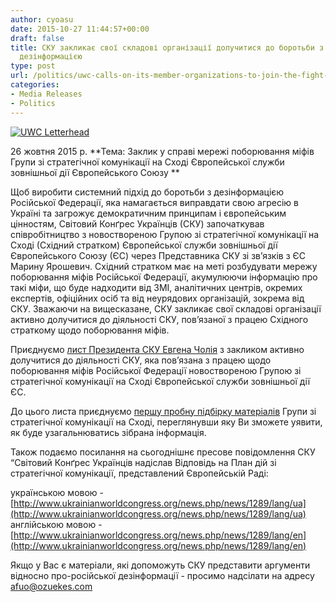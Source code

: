 ```yaml
---
author: cyoasu
date: 2015-10-27 11:44:57+00:00
draft: false
title: СКУ закликає свої складові організації долучитися до боротьби з російською
  дезінформацією
type: post
url: /politics/uwc-calls-on-its-member-organizations-to-join-the-fight-against-russian-disinformation/
categories:
- Media Releases
- Politics
---
```


[![UWC Letterhead](http://www.ozeukes.com/wp-content/uploads/2014/03/UWC-Letterhead.jpg)
](http://www.ozeukes.com/wp-content/uploads/2014/03/UWC-Letterhead.jpg)

26 жовтня 2015 р.
**Тема: Заклик у справі мережі поборювання міфів Групи зі стратегічної комунікації на Сході Європейської служби зовнішньої дії Європейського Союзу **

Щоб виробити системний підхід до боротьби з дезінформацією Російської Федерації, яка намагається виправдати свою агресію в Україні та загрожує демократичним принципам і європейським цінностям, Світовий Конґрес Українців (СКУ) започаткував співробітництво з новоствореною Групою зі стратегічної комунікації на Сході (Східний стратком) Європейської служби зовнішньої дії Європейського Союзу (ЄС) через Представника СКУ зі зв’язків з ЄС Марину Ярошевич. Східний стратком має на меті розбудувати мережу поборювання міфів Російської Федерації, акумулюючи інформацію про такі міфи, що буде надходити від ЗМІ, аналітичних центрів, окремих експертів, офіційних осіб та від неурядових організацій, зокрема від СКУ. Зважаючи на вищесказане, СКУ закликає свої складові організації активно долучитися до діяльності СКУ, пов’язаної з працею Східного страткому щодо поборювання міфів.

Приєднуємо [лист Президента СКУ Евгена Чолія](http://www.ozeukes.com/wp-content/uploads/2015/10/Letter-October-26-2015.pdf) з закликом активно долучитися до діяльності СКУ, яка пов’язана з працею щодо поборювання міфів Російської Федерації новоствореною Групою зі стратегічної комунікації на Сході Європейської служби зовнішньої дії ЄС.

До цього листа приєднуємо [першу пробну підбірку матеріалів](http://www.ozeukes.com/wp-content/uploads/2015/10/2015-10-28-Disinformation-Review-0.pdf) Групи зі стратегічної комунікації на Сході, переглянувши яку Ви зможете уявити, як буде узагальнюватись зібрана інформація.

Також подаємо посилання на сьогоднішнє пресове повідомлення СКУ “Світовий Конґрес Українців надіслав Відповідь на План дій зі стратегічної комунікації, представлений Європейській Радi:

українською мовою - [http://www.ukrainianworldcongress.org/news.php/news/1289/lang/ua](http://www.ukrainianworldcongress.org/news.php/news/1289/lang/ua)
англійською мовою - [http://www.ukrainianworldcongress.org/news.php/news/1289/lang/en](http://www.ukrainianworldcongress.org/news.php/news/1289/lang/en)

Якщо у Вaс є матеріали, які допоможуть CКУ представити аргументи відносно про-російської дезінформації - просимо надсілати на адресу [afuo@ozuekes.com](mailto:afuo@ozuekes.com)
